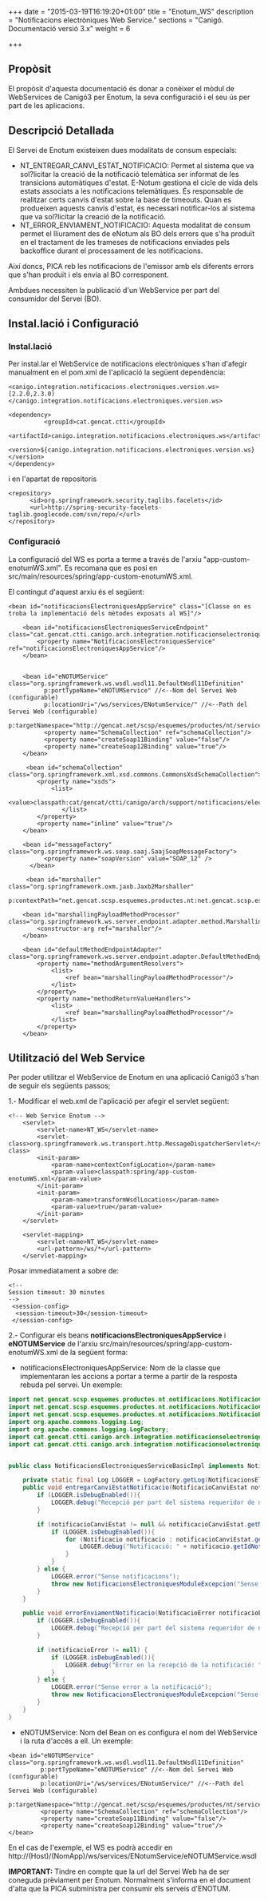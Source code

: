 +++
date        = "2015-03-19T16:19:20+01:00"
title       = "Enotum_WS"
description = "Notificacions electròniques Web Service."
sections    = "Canigó. Documentació versió 3.x"
weight      = 6

+++

## Propòsit

El propòsit d'aquesta documentació és donar a conèixer el mòdul de WebServices de Canigó3 per Enotum, la seva configuració i el seu ús per part de les aplicacions.

## Descripció Detallada

El Servei de Enotum existeixen dues modalitats de consum especials:

* NT_ENTREGAR_CANVI_ESTAT_NOTIFICACIO: Permet al sistema que va sol?licitar la creació de la notificació telemàtica ser informat de les transicions automàtiques d'estat. E-Notum gestiona el cicle de vida dels estats associats a les notificacions telemàtiques. És responsable de realitzar certs canvis d'estat sobre la base de timeouts. Quan es produeixen aquests canvis d'estat, és necessari notificar-los al sistema que va sol?licitar la creació de la notificació.
* NT_ERROR_ENVIAMENT_NOTIFICACIO: Aquesta modalitat de consum permet el lliurament des de eNotum als BO dels errors que s'ha produït en el tractament de les trameses de notificacions enviades pels backoffice durant el processament de les notificacions.

Així doncs, PICA reb les notificacions de l'emissor amb els diferents errors que s'han produït i els envia al BO corresponent.

Ambdues necessiten la publicació d'un WebService per part del consumidor del Servei (BO).

## Instal.lació i Configuració

### Instal.lació

Per instal.lar el WebService de notificacions electròniques s'han d'afegir manualment en el pom.xml de l'aplicació la següent dependència:

```
<canigo.integration.notificacions.electroniques.version.ws>[2.2.0,2.3.0)</canigo.integration.notificacions.electroniques.version.ws>

<dependency>
          <groupId>cat.gencat.ctti</groupId>
          <artifactId>canigo.integration.notificacions.electroniques.ws</artifactId>
          <version>${canigo.integration.notificacions.electroniques.version.ws}</version>
</dependency>
```

i en l'apartat de repositoris

```
<repository>
      <id>org.springframework.security.taglibs.facelets</id>
      <url>http://spring-security-facelets-taglib.googlecode.com/svn/repo/</url>
</repository>
```

### Configuració

La configuració del WS es porta a terme a través de l'arxiu "app-custom-enotumWS.xml". Es recomana que es posi en src/main/resources/spring/app-custom-enotumWS.xml.

El contingut d'aquest arxiu és el següent:

```
<bean id="notificacionsElectroniquesAppService" class="[Classe on es troba la implementació dels mètodes exposats al WS]"/>

    <bean id="notificacionsElectroniquesServiceEndpoint" class="cat.gencat.ctti.canigo.arch.integration.notificacionselectroniques.endpoint.NotificacionsElectroniquesEndpoint">
        <property name="NotificacionsElectroniquesService" ref="notificacionsElectroniquesAppService"/>
    </bean>


    <bean id="eNOTUMService" class="org.springframework.ws.wsdl.wsdl11.DefaultWsdl11Definition"
          p:portTypeName="eNOTUMService" //<--Nom del Servei Web (configurable)
          p:locationUri="/ws/services/ENotumService/" //<--Path del Servei Web (configurable)
          p:targetNamespace="http://gencat.net/scsp/esquemes/productes/nt/services">
          <property name="SchemaCollection" ref="schemaCollection"/>
          <property name="createSoap11Binding" value="false"/>
          <property name="createSoap12Binding" value="true"/>
    </bean>

     <bean id="schemaCollection" class="org.springframework.xml.xsd.commons.CommonsXsdSchemaCollection">
        <property name="xsds">
            <list>
                <value>classpath:cat/gencat/ctti/canigo/arch/support/notificacions/electroniques/config/xsd/NTServices.xsd</value>
               </list>
        </property>
        <property name="inline" value="true"/>
    </bean>

    <bean id="messageFactory" class="org.springframework.ws.soap.saaj.SaajSoapMessageFactory">
          <property name="soapVersion" value="SOAP_12" />
      </bean>

     <bean id="marshaller" class="org.springframework.oxm.jaxb.Jaxb2Marshaller"
          p:contextPath="net.gencat.scsp.esquemes.productes.nt:net.gencat.scsp.esquemes.productes.nt.notificacions:net.gencat.scsp.esquemes.productes.nt.services"/>

    <bean id="marshallingPayloadMethodProcessor" class="org.springframework.ws.server.endpoint.adapter.method.MarshallingPayloadMethodProcessor">
        <constructor-arg ref="marshaller"/>
    </bean>

    <bean id="defaultMethodEndpointAdapter" class="org.springframework.ws.server.endpoint.adapter.DefaultMethodEndpointAdapter">
        <property name="methodArgumentResolvers">
            <list>
                <ref bean="marshallingPayloadMethodProcessor"/>
            </list>
        </property>
        <property name="methodReturnValueHandlers">
            <list>
                <ref bean="marshallingPayloadMethodProcessor"/>
            </list>
        </property>
    </bean>
```

## Utilització del Web Service

Per poder utilitzar el WebService de Enotum en una aplicació Canigó3 s'han de seguir els següents passos;

1.- Modificar el web.xml de l'aplicació per afegir el servlet següent:

```
<!-- Web Service Enotum -->
    <servlet>
        <servlet-name>NT_WS</servlet-name>
        <servlet-class>org.springframework.ws.transport.http.MessageDispatcherServlet</servlet-class>
        <init-param>
            <param-name>contextConfigLocation</param-name>
            <param-value>classpath:spring/app-custom-enotumWS.xml</param-value>
        </init-param>
        <init-param>
            <param-name>transformWsdlLocations</param-name>
            <param-value>true</param-value>
        </init-param>
    </servlet>

    <servlet-mapping>
        <servlet-name>NT_WS</servlet-name>
        <url-pattern>/ws/*</url-pattern>
    </servlet-mapping>
```

Posar immediatament a sobre de:

```
<!--
Session timeout: 30 minutes
-->
 <session-config>
  <session-timeout>30</session-timeout>
 </session-config>
```

2.- Configurar els beans **notificacionsElectroniquesAppService** i **eNOTUMService** de l'arxiu src/main/resources/spring/app-custom-enotumWS.xml de la següent forma:

* notificacionsElectroniquesAppService: Nom de la classe que implementaran les accions a portar a terme a partir de la resposta rebuda pel servei. Un exemple:

```java
import net.gencat.scsp.esquemes.productes.nt.notificacions.NotificacioCanviEstat;
import net.gencat.scsp.esquemes.productes.nt.notificacions.NotificacioCanviEstat.Notificacio;
import net.gencat.scsp.esquemes.productes.nt.notificacions.NotificacioError;
import org.apache.commons.logging.Log;
import org.apache.commons.logging.LogFactory;
import cat.gencat.ctti.canigo.arch.integration.notificacionselectroniques.NotificacionsElectroniquesService;
import cat.gencat.ctti.canigo.arch.integration.notificacionselectroniques.exepcions.NotificacionsElectroniquesModuleExcepcion;


public class NotificacionsElectroniquesServiceBasicImpl implements NotificacionsElectroniquesService {

    private static final Log LOGGER = LogFactory.getLog(NotificacionsElectroniquesServiceBasicImpl.class);
    public void entregarCanviEstatNotificacio(NotificacioCanviEstat notificacioCanviEstat) throws NotificacionsElectroniquesModuleExcepcion {
        if (LOGGER.isDebugEnabled()){
            LOGGER.debug("Recepció per part del sistema requeridor de notificacions telemàtiques dels canvis d'estat automàtics de la NT.");
        }

        if (notificacioCanviEstat != null && notificacioCanviEstat.getNotificacio() != null) {
            if (LOGGER.isDebugEnabled()){
                for (Notificacio notificacio : notificacioCanviEstat.getNotificacio()) {
                    LOGGER.debug("Notificació: " + notificacio.getIdNotificacio() + ". Estat :" + notificacio.getDescEstat() + "(" + notificacio.getCodiEstat()+ ")");
                }
            }
        } else {
            LOGGER.error("Sense notificacions");
            throw new NotificacionsElectroniquesModuleExcepcion("Sense notificacions");
        }
    }

    public void errorEnviamentNotificacio(NotificacioError notificacioError) throws NotificacionsElectroniquesModuleExcepcion {
        if (LOGGER.isDebugEnabled()){
            LOGGER.debug("Recepció per part del sistema requeridor de notificacions telemàtiques dels errors durant la creació de la NT.");
        }

        if (notificacioError != null) {
            if (LOGGER.isDebugEnabled()){
                LOGGER.debug("Error en la recepció de la notificació: " + notificacioError.getIdNotificacio() + ". Codi error: " + notificacioError.getCodiError());
            }
        } else {
            LOGGER.error("Sense error a la notificació");
            throw new NotificacionsElectroniquesModuleExcepcion("Sense error a la notificació");
        }
    }
}
```
* eNOTUMService: Nom del Bean on es configura el nom del WebService i la ruta d'accés a ell. Un exemple:

```
<bean id="eNOTUMService" class="org.springframework.ws.wsdl.wsdl11.DefaultWsdl11Definition"
         p:portTypeName="eNOTUMService" //<--Nom del Servei Web (configurable)
         p:locationUri="/ws/services/ENotumService/" //<--Path del Servei Web (configurable)
         p:targetNamespace="http://gencat.net/scsp/esquemes/productes/nt/services">
         <property name="SchemaCollection" ref="schemaCollection"/>
         <property name="createSoap11Binding" value="false"/>
         <property name="createSoap12Binding" value="true"/>
</bean>
```

En el cas de l'exemple, el WS es podrà accedir en http://(Host)/(NomApp)/ws/services/ENotumService/eNOTUMService.wsdl

**IMPORTANT:** Tindre en compte que la url del Servei Web ha de ser coneguda prèviament per Enotum. Normalment s'informa en el document d'alta que la PICA subministra per consumir els serveis d'ENOTUM.

